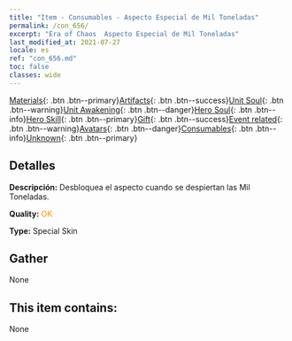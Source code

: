 ```yaml
---
title: "Item - Consumables - Aspecto Especial de Mil Toneladas"
permalink: /con_656/
excerpt: "Era of Chaos  Aspecto Especial de Mil Toneladas"
last_modified_at: 2021-07-27
locale: es
ref: "con_656.md"
toc: false
classes: wide
---
```

 [Materials](/ItemsES/){: .btn .btn--primary}[Artifacts](/ItemsES/Artifacts/){: .btn .btn--success}[Unit Soul](/ItemsES/UnitSoul/){: .btn .btn--warning}[Unit Awakening](/ItemsES/UnitAwakening/){: .btn .btn--danger}[Hero Soul](/ItemsES/HeroSoul/){: .btn .btn--info}[Hero Skill](/ItemsES/HeroSkill/){: .btn .btn--primary}[Gift](/ItemsES/Gift/){: .btn .btn--success}[Event related](/ItemsES/Events/){: .btn .btn--warning}[Avatars](/ItemsES/Avatars/){: .btn .btn--danger}[Consumables](/ItemsES/Consumables/){: .btn .btn--info}[Unknown](/ItemsES/Unknown/){: .btn .btn--primary}

## Detalles
 **Descripción:** Desbloquea el aspecto cuando se despiertan las Mil Toneladas.

 **Quality:** <span style="color: #FF8C00">OK</span>

 **Type:** Special Skin

## Gather

  None

## This item contains:

  None

